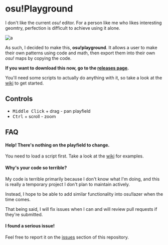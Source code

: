 # osu!Playground

I don't like the current *osu!* editor. For a person like me who likes interesting geomtry, perfection is difficult to achieve using it alone.

![a](https://i.imgur.com/yG5uziP.png)

As such, I decided to make this, **osu!playground**. It allows a user to make their own patterns using code and math, then export them into their own *osu!* maps by copying the code.

**If you want to download this now, go to the [releases page](https://github.com/Poyo-SSB/osu-playground/releases).**

You'll need some scripts to actually do anything with it, so take a look at the [wiki](https://github.com/Poyo-SSB/osu-playground/wiki) to get started.

## Controls

* <kbd>Middle Click</kbd> + drag - pan playfield
* <kbd>Ctrl</kbd> + scroll - zoom

## FAQ

#### **Help! There's nothing on the playfield to change.**
You need to load a script first. Take a look at the [wiki](https://github.com/Poyo-SSB/osu-playground/wiki) for examples. 

#### **Why's your code so terrible?**
My code is terrible primarily because I don't know what I'm doing, and this is really a temporary project I don't plan to maintain actively.

Instead, I hope to be able to add similar functionality into osu!lazer when the time comes.

That being said, I will fix issues when I can and will review pull requests if they're submitted.

#### **I found a serious issue!**
Feel free to report it on the [issues](https://github.com/Poyo-SSB/osu-playground/issues) section of this repository.